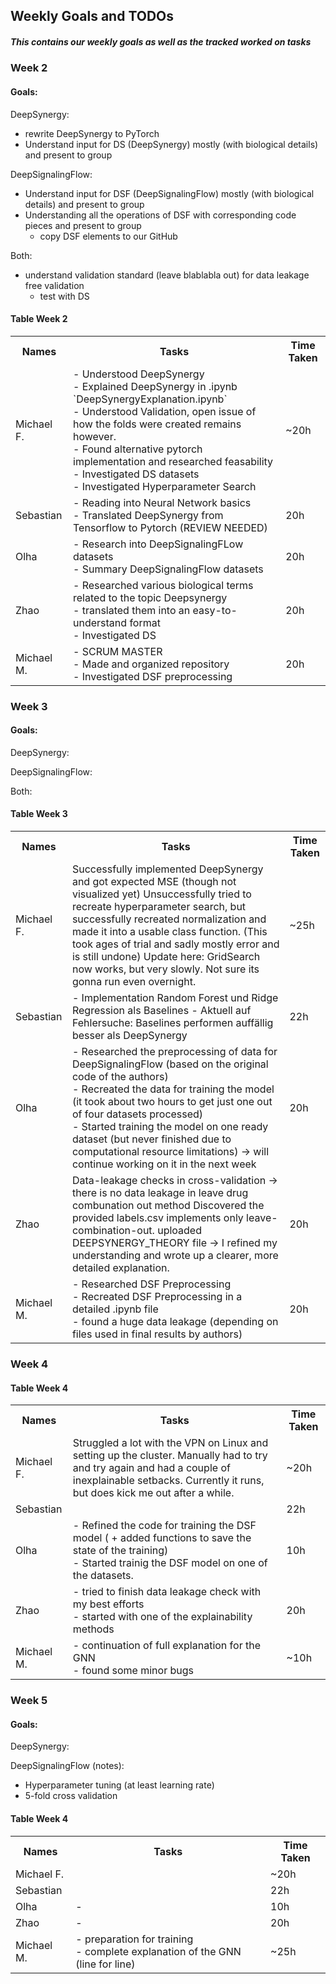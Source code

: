 ## Weekly Goals and TODOs

##### This contains our weekly goals as well as the tracked worked on tasks

### Week 2

#### Goals:

DeepSynergy:

-   rewrite DeepSynergy to PyTorch
-   Understand input for DS (DeepSynergy) mostly (with biological details) and present to group

DeepSignalingFlow:

-   Understand input for DSF (DeepSignalingFlow) mostly (with biological details) and present to group
-   Understanding all the operations of DSF with corresponding code pieces and present to group
    -   copy DSF elements to our GitHub

Both:

-   understand validation standard (leave blablabla out) for data leakage free validation
    -   test with DS

#### Table Week 2

<table>
  <tr>
    <th>Names</th>
    <th>Tasks</th>
    <th>Time Taken</th>
  </tr>
  <tr>
    <td>Michael F.</td>
    <td>
        - Understood DeepSynergy<br>
        - Explained DeepSynergy in .ipynb `DeepSynergyExplanation.ipynb`<br>
        - Understood Validation, open issue of how the folds were created remains however. <br>
        - Found alternative pytorch implementation and researched feasability <br>
        - Investigated DS datasets <br>
        - Investigated Hyperparameter Search
    </td>
    <td> ~20h </td>
  </tr>
  <tr>
    <td>Sebastian</td>
    <td>
      - Reading into Neural Network basics <br>
      - Translated DeepSynergy from Tensorflow to Pytorch (REVIEW NEEDED) <br>
    </td>
    <td>20h</td>
  </tr>
  <tr>
    <td>Olha</td>
    <td>
        - Research into DeepSignalingFLow datasets <br>
        - Summary DeepSignalingFlow datasets
    </td>
    <td>20h</td>
  </tr>
  <tr>
    <td>Zhao</td>
    <td>
        - Researched various biological terms related to the topic Deepsynergy <br>
        - translated them into an easy-to-understand format <br>
        - Investigated DS
    </td>
    <td>20h</td>
  </tr>
  <tr>
    <td>Michael M.</td>
    <td>
        - SCRUM MASTER <br>
        - Made and organized repository <br>
        - Investigated DSF preprocessing <br>
    </td>
    <td>20h</td>
  </tr>
</table>

### Week 3

#### Goals:

DeepSynergy:



DeepSignalingFlow:



Both:



#### Table Week 3

<table>
  <tr>
    <th>Names</th>
    <th>Tasks</th>
    <th>Time Taken</th>
  </tr>
  <tr>
    <td>Michael F.</td>
    <td>
        Successfully implemented DeepSynergy and got expected MSE (though not visualized yet)
        Unsuccessfully tried to recreate hyperparameter search, but successfully recreated normalization and made it into a usable class function. (This took ages of trial and sadly mostly error and is still undone)
        Update here: GridSearch now works, but very slowly. Not sure its gonna run even overnight.
    </td>
    <td> ~25h </td>
  </tr>
  <tr>
    <td>Sebastian</td>
      <td>
        - Implementation Random Forest und Ridge Regression als Baselines
        - Aktuell auf Fehlersuche: Baselines performen auffällig besser als DeepSynergy
    </td>
    <td>22h</td>
  </tr>
  <tr>
    <td>Olha</td>
    <td>
      - Researched the preprocessing of data for DeepSignalingFlow (based on the original code of the authors) <br>
      - Recreated the data for training the model (it took about two hours to get just one out of four datasets processed) <br>
      - Started training the model on one ready dataset (but never finished due to computational resource limitations) -> will continue working on it in the next week
    </td>
    <td>20h</td>
  </tr>
  <tr>
    <td>Zhao</td>
    <td>
        Data-leakage checks in cross-validation -> there is no data leakage in leave drug combunation out method
        Discovered the provided labels.csv implements only leave-combination-out. 
        uploaded DEEPSYNERGY_THEORY file -> I refined my understanding and wrote up a clearer, more detailed explanation.
    </td>
    <td> 20h </td>
  </tr>
  <tr>
    <td>Michael M.</td>
    <td>
        - Researched DSF Preprocessing <br>
        - Recreated DSF Preprocessing in a detailed .ipynb file <br>
        - found a huge data leakage (depending on files used in final results by authors) 
    </td>
    <td>20h</td>
  </tr>
</table>

### Week 4


#### Table Week 4

<table>
  <tr>
    <th>Names</th>
    <th>Tasks</th>
    <th>Time Taken</th>
  </tr>
  <tr>
    <td>Michael F.</td>
    <td> Struggled a lot with the VPN on Linux and setting up the cluster. Manually had to try and try again and had a couple of inexplainable setbacks. Currently it runs, but does kick me out after a while.
    </td>
    <td> ~20h </td>
  </tr>
  <tr>
    <td>Sebastian</td>
      <td>
    </td>
    <td>22h</td>
  </tr>
  <tr>
    <td>Olha</td>
    <td>
    - Refined the code for training the DSF model ( + added functions to save the state of the training) <br>
    - Started trainig the DSF model on one of the datasets.
    </td>
    <td>10h</td>
  </tr>
  <tr>
    <td>Zhao</td>
    <td>
        - tried to finish data leakage check with my best efforts<br>
        - started with one of the explainability methods
    </td>
    <td> 20h </td>
  </tr>
  <tr>
    <td>Michael M.</td>
    <td>
        - continuation of full explanation for the GNN <br>
        - found some minor bugs
    </td>
    <td>~10h</td>
  </tr>
</table>

### Week 5

#### Goals:

DeepSynergy:



DeepSignalingFlow (notes): 

- Hyperparameter tuning (at least learning rate)
- 5-fold cross validation

#### Table Week 4

<table>
  <tr>
    <th>Names</th>
    <th>Tasks</th>
    <th>Time Taken</th>
  </tr>
  <tr>
    <td>Michael F.</td>
    <td> 
    </td>
    <td> ~20h </td>
  </tr>
  <tr>
    <td>Sebastian</td>
      <td>
    </td>
    <td>22h</td>
  </tr>
  <tr>
    <td>Olha</td>
    <td>
    - 
    </td>
    <td>10h</td>
  </tr>
  <tr>
    <td>Zhao</td>
    <td>
        - 
    </td>
    <td> 20h </td>
  </tr>
  <tr>
    <td>Michael M.</td>
    <td>
        - preparation for training <br>
        - complete explanation of the GNN (line for line)
    </td>
    <td>~25h</td>
  </tr>
</table>
